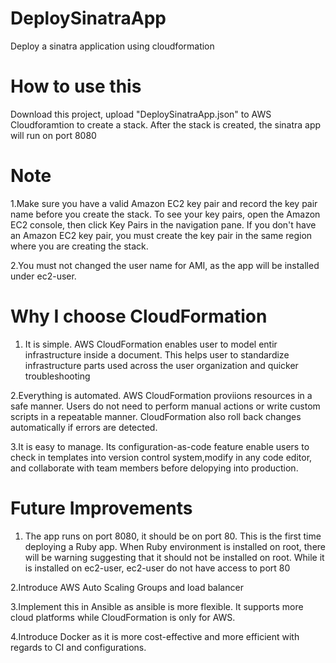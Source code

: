 # DeploySinatraApp
 Deploy a sinatra application using cloudformation

# How to use this
Download this project, upload "DeploySinatraApp.json" to AWS Cloudforamtion to create a stack. After the stack is created, the sinatra app will run on port 8080

# Note
1.Make sure you have a valid Amazon EC2 key pair and record the key pair name before you create the stack.
To see your key pairs, open the Amazon EC2 console, then click Key Pairs in the navigation pane.
If you don't have an Amazon EC2 key pair, you must create the key pair in the same region where you are creating the stack.

2.You must not changed the user name for AMI, as the app will be installed under ec2-user.

# Why I choose CloudFormation
1. It is simple. AWS CloudFormation enables user to model entir infrastructure inside a document. This helps user to standardize infrastructure parts used across the user organization and quicker troubleshooting

2.Everything is automated. AWS CloudFormation proviions resources in a safe manner. Users do not need to perform manual actions or write custom scripts in a repeatable manner. CloudFormation also roll back changes automatically if errors are detected.

3.It is easy to manage. Its configuration-as-code feature enable users to check in templates into version control system,modify in any code editor, and collaborate with team members before delopying into production.

# Future Improvements
1. The app runs on port 8080, it should be on port 80. This is the first time deploying a Ruby app. When Ruby environment is installed on root, there will be warning suggesting that it should not be installed on root. While it is installed on ec2-user, ec2-user do not have access to port 80

2.Introduce AWS Auto Scaling Groups and load balancer

3.Implement this in Ansible as ansible is more flexible. It supports more cloud platforms while CloudFormation is only for AWS. 

4.Introduce Docker as it is more cost-effective and more efficient with regards to CI and configurations.


